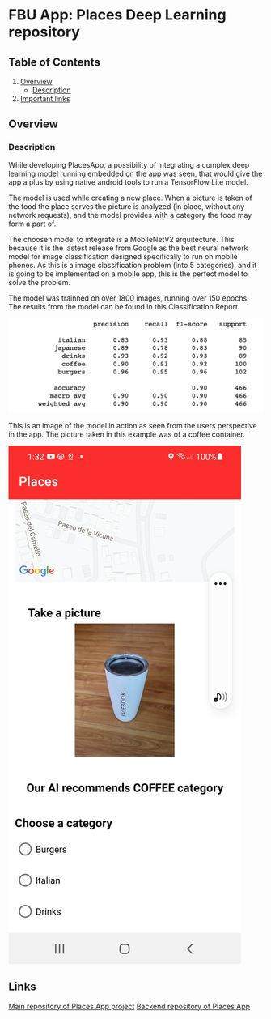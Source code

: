 # FBU App: Places Deep Learning repository

## Table of Contents
1. [Overview](#overview)
    * [Description](#description)
2. [Important links](#links)

## Overview

### Description
While developing PlacesApp, a possibility of integrating a complex deep learning model running embedded on the app was seen, that would give the app a plus by using native android tools to run a TensorFlow Lite model.

The model is used while creating a new place. When a picture is taken of the food the place serves the picture is analyzed (in place, without any network requests), and the model provides with a category the food may form a part of.

The choosen model to integrate is a MobileNetV2 arquitecture. This because it is the lastest release from Google as the best neural network model for image classification designed specifically to run on mobile phones. As this is a image classification problem (into 5 categories), and it is going to be implemented on a mobile app, this is the perfect model to solve the problem.

The model was trainned on over 1800 images, running over 150 epochs. The results from the model can be found in this Classification Report.

![Classification Report](https://github.com/pablo-blancoc/PlacesApp-ml/blob/main/files/report.png)


This is an image of the model in action as seen from the users perspective in the app. The picture taken in this example was of a coffee container.

![Example image](https://github.com/pablo-blancoc/PlacesApp-ml/blob/main/files/example.jpeg)

## Links

[Main repository of Places App project](https://github.com/pablo-blancoc/PlacesApp)
[Backend repository of Places App](https://github.com/pablo-blancoc/PlacesApp-server)
